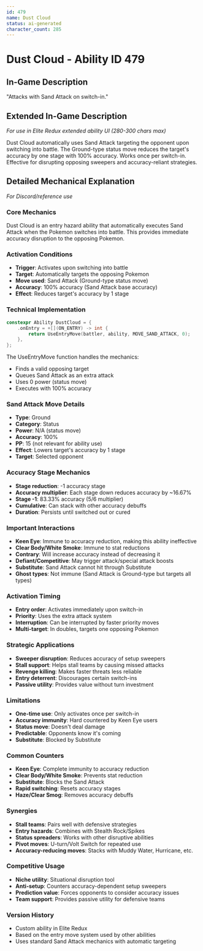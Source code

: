 ```yaml
---
id: 479
name: Dust Cloud
status: ai-generated
character_count: 285
---
```


# Dust Cloud - Ability ID 479

## In-Game Description
"Attacks with Sand Attack on switch-in."

## Extended In-Game Description
*For use in Elite Redux extended ability UI (280-300 chars max)*

Dust Cloud automatically uses Sand Attack targeting the opponent upon switching into battle. The Ground-type status move reduces the target's accuracy by one stage with 100% accuracy. Works once per switch-in. Effective for disrupting opposing sweepers and accuracy-reliant strategies.

## Detailed Mechanical Explanation
*For Discord/reference use*

### Core Mechanics
Dust Cloud is an entry hazard ability that automatically executes Sand Attack when the Pokemon switches into battle. This provides immediate accuracy disruption to the opposing Pokemon.

### Activation Conditions
- **Trigger**: Activates upon switching into battle
- **Target**: Automatically targets the opposing Pokemon
- **Move used**: Sand Attack (Ground-type status move)
- **Accuracy**: 100% accuracy (Sand Attack base accuracy)
- **Effect**: Reduces target's accuracy by 1 stage

### Technical Implementation
```c
constexpr Ability DustCloud = {
    .onEntry = +[](ON_ENTRY) -> int { 
        return UseEntryMove(battler, ability, MOVE_SAND_ATTACK, 0); 
    },
};
```

The UseEntryMove function handles the mechanics:
- Finds a valid opposing target
- Queues Sand Attack as an extra attack
- Uses 0 power (status move)
- Executes with 100% accuracy

### Sand Attack Move Details
- **Type**: Ground
- **Category**: Status
- **Power**: N/A (status move)
- **Accuracy**: 100%
- **PP**: 15 (not relevant for ability use)
- **Effect**: Lowers target's accuracy by 1 stage
- **Target**: Selected opponent

### Accuracy Stage Mechanics
- **Stage reduction**: -1 accuracy stage
- **Accuracy multiplier**: Each stage down reduces accuracy by ~16.67%
- **Stage -1**: 83.33% accuracy (5/6 multiplier)
- **Cumulative**: Can stack with other accuracy debuffs
- **Duration**: Persists until switched out or cured

### Important Interactions
- **Keen Eye**: Immune to accuracy reduction, making this ability ineffective
- **Clear Body/White Smoke**: Immune to stat reductions
- **Contrary**: Will increase accuracy instead of decreasing it
- **Defiant/Competitive**: May trigger attack/special attack boosts
- **Substitute**: Sand Attack cannot hit through Substitute
- **Ghost types**: Not immune (Sand Attack is Ground-type but targets all types)

### Activation Timing
- **Entry order**: Activates immediately upon switch-in
- **Priority**: Uses the extra attack system
- **Interruption**: Can be interrupted by faster priority moves
- **Multi-target**: In doubles, targets one opposing Pokemon

### Strategic Applications
- **Sweeper disruption**: Reduces accuracy of setup sweepers
- **Stall support**: Helps stall teams by causing missed attacks
- **Revenge killing**: Makes faster threats less reliable
- **Entry deterrent**: Discourages certain switch-ins
- **Passive utility**: Provides value without turn investment

### Limitations
- **One-time use**: Only activates once per switch-in
- **Accuracy immunity**: Hard countered by Keen Eye users
- **Status move**: Doesn't deal damage
- **Predictable**: Opponents know it's coming
- **Substitute**: Blocked by Substitute

### Common Counters
- **Keen Eye**: Complete immunity to accuracy reduction
- **Clear Body/White Smoke**: Prevents stat reduction
- **Substitute**: Blocks the Sand Attack
- **Rapid switching**: Resets accuracy stages
- **Haze/Clear Smog**: Removes accuracy debuffs

### Synergies
- **Stall teams**: Pairs well with defensive strategies
- **Entry hazards**: Combines with Stealth Rock/Spikes
- **Status spreaders**: Works with other disruptive abilities
- **Pivot moves**: U-turn/Volt Switch for repeated use
- **Accuracy-reducing moves**: Stacks with Muddy Water, Hurricane, etc.

### Competitive Usage
- **Niche utility**: Situational disruption tool
- **Anti-setup**: Counters accuracy-dependent setup sweepers
- **Prediction value**: Forces opponents to consider accuracy issues
- **Team support**: Provides passive utility for defensive teams

### Version History
- Custom ability in Elite Redux
- Based on the entry move system used by other abilities
- Uses standard Sand Attack mechanics with automatic targeting